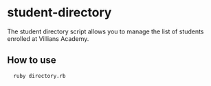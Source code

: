 # student-directory

The student directory script allows you to manage the list of students
enrolled at Villians Academy.

## How to use

```shell
  ruby directory.rb
```